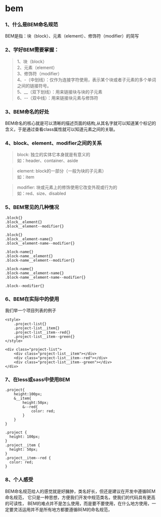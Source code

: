 # bem

### 1、什么是BEM命名规范    

BEM是指：块（block）、元素（element）、修饰符（modifier）的简写  

### 2、学好BEM需要掌握：  

>1、块（block）  
2、元素（element）    
3、修饰符（modifier）  
4、-（中划线）：仅作为连接字符使用，表示某个块或者子元素的多个单词之间的链接符号。    
5、__（双下划线）：用来链接块与块的子元素   
6、--（双中线）：用来链接块元素与修饰符  

### 3、BEM命名的好处
BEM命名的核心就是可以清晰的描述页面的结构,从其名字就可以知道某个标记的含义，于是通过查看class属性就可以知道元素之间的关联。

### 4、block、element、modifier之间的关系
>block: 独立的实体它本身就是有意义的  
如：header、container、aside

>element: block的一部分（一般为块的子元素）  
如：item

>modifier: 块或元素上的修饰使用它改变外观或行为的  
如：red、size、disabled  

### 5、BEM常见的几种情况
```
.block{}  
.block__element{}  
.block__element--modifier{}  

.block{}  
.block__element-name{}  
.block__element-name--modifier{}

.block-name{}  
.block-name__element{}  
.block-name__element--modifier{}

.block-name{}  
.block-name__element-name{}  
.block-name__element-name--modifier{}

.block--modifier{}  

```

### 6、BEM在实际中的使用
我们举一个项目列表的例子
```
<style>
    .project-list{}
    .project-list__item{}
    .project-list__item--red{}
    .project-list__item--green{}
</style>

<div class="project-list">
    <div class="project-list__item"></div>
    <div class="project-list__item--red"></div>
    <div class="project-list__item--green"></div>
</div>
```

### 7、在less或sass中使用BEM
```
.project{
    height:100px;
    &__item{
        height:50px;
        &--red{
            color: red;
        }
    }
}

.project {
  height: 100px;
}
.project__item {
  height: 50px;
}
.project__item--red {
  color: red;
}

```
### 8、个人感受
BEM命名规范给人的感觉就是好臃肿，类名好长，但还是建议在开发中遵循BEM命名规范，
它只是一种思想，方便我们开发中规范类名，使我们的代码具有更高的可读性，
BEM的难点并不是怎么使用，而是要不要使用，在什么地方使用，一定要灵活运用并不是所有地方都要遵循BEM的命名规范，

